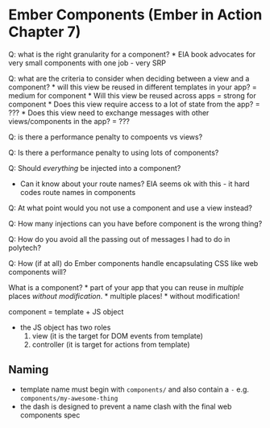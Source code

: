 # Ember Components (Ember in Action Chapter 7)

Q: what is the right granularity for a component?
    * EIA book advocates for very small components with one job - very SRP

Q: what are the criteria to consider when deciding between a view and a component?
    * will this view be reused in different templates in your app? = medium for component
    * Will this view be reused across apps = strong  for component
    * Does this view require access to a lot of state from the app? = ???
    * Does this view need to exchange messages with other views/components in the app? = ???

Q: is there a performance penalty to compoents vs views?

Q: Is there a performance penalty to using lots of components?

Q: Should _everything_ be injected into a component?
  * Can it know about your route names? EIA seems ok with this - it hard codes route names in components

Q: At what point would you not use a component and use a view instead?

Q: How many injections can you have before component is the wrong thing?

Q: How do you avoid all the passing out of messages I had to do in polytech?

Q: How (if at all) do Ember components handle encapsulating CSS like web components will?

What is a component?
    * part of your app that you can reuse in _multiple_ places _without modification_.
        * multiple places!
        * without modification!

component = template + JS object
* the JS object has two roles
    1. view (it is the target for DOM events from template)
    2. controller (it is target for actions from template)

## Naming

* template name must begin with `components/` and also contain a `-` e.g. `components/my-awesome-thing`
* the dash is designed to prevent a name clash with the final web components spec
